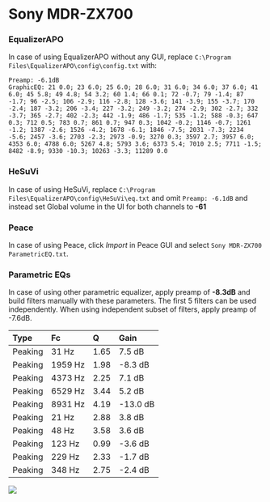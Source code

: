 # Sony MDR-ZX700

### EqualizerAPO
In case of using EqualizerAPO without any GUI, replace `C:\Program Files\EqualizerAPO\config\config.txt`
with:
```
Preamp: -6.1dB
GraphicEQ: 21 0.0; 23 6.0; 25 6.0; 28 6.0; 31 6.0; 34 6.0; 37 6.0; 41 6.0; 45 5.8; 49 4.8; 54 3.2; 60 1.4; 66 0.1; 72 -0.7; 79 -1.4; 87 -1.7; 96 -2.5; 106 -2.9; 116 -2.8; 128 -3.6; 141 -3.9; 155 -3.7; 170 -2.4; 187 -3.2; 206 -3.4; 227 -3.2; 249 -3.2; 274 -2.9; 302 -2.7; 332 -3.7; 365 -2.7; 402 -2.3; 442 -1.9; 486 -1.7; 535 -1.2; 588 -0.3; 647 0.3; 712 0.5; 783 0.7; 861 0.7; 947 0.3; 1042 -0.2; 1146 -0.7; 1261 -1.2; 1387 -2.6; 1526 -4.2; 1678 -6.1; 1846 -7.5; 2031 -7.3; 2234 -5.6; 2457 -3.6; 2703 -2.3; 2973 -0.9; 3270 0.3; 3597 2.7; 3957 6.0; 4353 6.0; 4788 6.0; 5267 4.8; 5793 3.6; 6373 5.4; 7010 2.5; 7711 -1.5; 8482 -8.9; 9330 -10.3; 10263 -3.3; 11289 0.0
```

### HeSuVi
In case of using HeSuVi, replace `C:\Program Files\EqualizerAPO\config\HeSuVi\eq.txt` and omit `Preamp:
-6.1dB` and instead set Global volume in the UI for both channels to **-61**

### Peace
In case of using Peace, click *Import* in Peace GUI and select `Sony MDR-ZX700 ParametricEQ.txt`.

### Parametric EQs
In case of using other parametric equalizer, apply preamp of **-8.3dB** and build filters manually
with these parameters. The first 5 filters can be used independently.
When using independent subset of filters, apply preamp of -7.6dB.

| Type    | Fc      |    Q | Gain     |
|:--------|:--------|:-----|:---------|
| Peaking | 31 Hz   | 1.65 | 7.5 dB   |
| Peaking | 1959 Hz | 1.98 | -8.3 dB  |
| Peaking | 4373 Hz | 2.25 | 7.1 dB   |
| Peaking | 6529 Hz | 3.44 | 5.2 dB   |
| Peaking | 8931 Hz | 4.19 | -13.0 dB |
| Peaking | 21 Hz   | 2.88 | 3.8 dB   |
| Peaking | 48 Hz   | 3.58 | 3.6 dB   |
| Peaking | 123 Hz  | 0.99 | -3.6 dB  |
| Peaking | 229 Hz  | 2.33 | -1.7 dB  |
| Peaking | 348 Hz  | 2.75 | -2.4 dB  |

![](https://raw.githubusercontent.com/jaakkopasanen/AutoEq/master/results/innerfidelity/sbaf-serious/Sony%20MDR-ZX700/Sony%20MDR-ZX700.png)